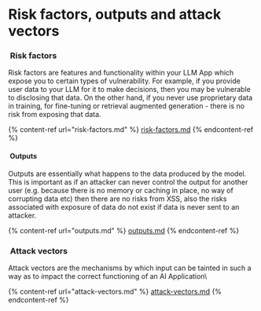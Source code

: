 # Risk factors, outputs and attack vectors

### <img src="https://lh7-rt.googleusercontent.com/docsz/AD_4nXdl7oOEotfcXjPvSsb2h1GSuOK1VpOM3Ddcq2EORZOvXKEVXAnCvPRt2EH3XBRVhDdcUX8G29y3hY_Cf20ZySgvwJAhHOKBqq8Pi1Lw_L6FFFI1NbtarVLbZVgcttarm16ImpX7YB6yxvmmMqxN2rrxkrI?key=7ENonE7h1Ui3XJRQG3NJ9g" alt="" data-size="line"> Risk factors&#x20;

Risk factors are features and functionality within your LLM App which expose you to certain types of vulnerability. For example, if you provide user data to your LLM for it to make decisions, then you may be vulnerable to disclosing that data. On the other hand, if you never use proprietary data in training, for fine-tuning or retrieval augmented generation - there is no risk from exposing that data.

{% content-ref url="risk-factors.md" %}
[risk-factors.md](risk-factors.md)
{% endcontent-ref %}

#### <img src="https://lh7-rt.googleusercontent.com/docsz/AD_4nXd_AZ2ibaznyeuscLgKGEJoVjwRT6R4fWUkEumIlXSX64jTrXqMPvBUhFwRu3NKlb3r7XOlePA21J7Tflwb-tEXQgG9m71J4nkU7BiBiKTxR61_ZD9hYxSpOpkbizPkK0IpzfjGv-RujaJ6RKrwy_KcpBRm?key=7ENonE7h1Ui3XJRQG3NJ9g" alt="" data-size="line"> Outputs

Outputs are essentially what happens to the data produced by the model. This is important as if an attacker can never control the output for another user (e.g. because there is no memory or caching in place, no way of corrupting data etc) then there are no risks from XSS, also the risks associated with exposure of data do not exist if data is never sent to an attacker.&#x20;

{% content-ref url="outputs.md" %}
[outputs.md](outputs.md)
{% endcontent-ref %}

### <img src="https://lh7-rt.googleusercontent.com/docsz/AD_4nXe4Gh6xS_lhbSqGs_ihT3ujxoVrPHEnUsX7XN1SwbNrLGz2KG7IMOrLDfqvgS40UTs3Se88YqCjSdg11bTkwJUl1omoxGzrqrgQ20CqJJfyKxvzoJ_6Ukxx4j1noJ2JmMmgvwqIvUX0AClEvOkec86Dqp6J?key=7ENonE7h1Ui3XJRQG3NJ9g" alt="" data-size="line">  Attack vectors&#x20;

Attack vectors are the mechanisms by which input can be tainted in such a way as to impact the correct functioning of an AI Application\


{% content-ref url="attack-vectors.md" %}
[attack-vectors.md](attack-vectors.md)
{% endcontent-ref %}

